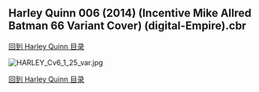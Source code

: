 ## Harley Quinn 006 (2014) (Incentive Mike Allred Batman 66 Variant Cover) (digital-Empire).cbr


[回到 Harley Quinn 目录](https://github.com/alicewish/markdown/blob/master/series/Harley-Quinn.md)


![HARLEY_Cv6_1_25_var.jpg](https://wx1.sinaimg.cn/large/6a9fdecagy1fq33dk8gg3j21hc2a1x6q.jpg)

[回到 Harley Quinn 目录](https://github.com/alicewish/markdown/blob/master/series/Harley-Quinn.md)

